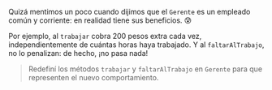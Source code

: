 Quizá mentimos un poco cuando dijimos que el `Gerente` es un empleado común y corriente: en realidad tiene sus beneficios. :cold_sweat:

Por ejemplo, al `trabajar` cobra 200 pesos extra cada vez, independientemente de cuántas horas haya trabajado. Y al `faltarAlTrabajo`, no lo penalizan: de hecho, ¡no pasa nada!

> Redefiní los métodos `trabajar` y `faltarAlTrabajo` en `Gerente` para que representen el nuevo comportamiento.